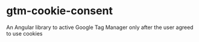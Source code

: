 # gtm-cookie-consent
An Angular library to active Google Tag Manager only after the user agreed to use cookies
